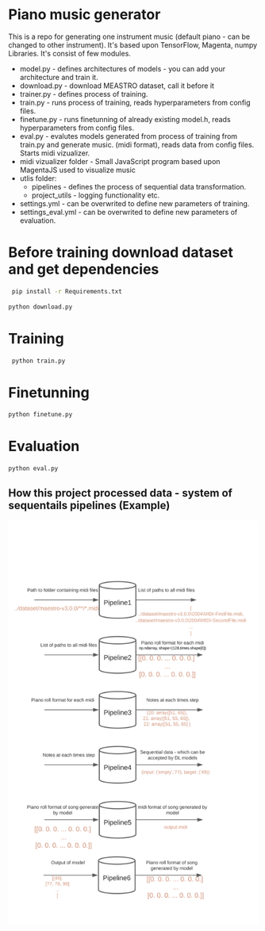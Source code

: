 # Piano music generator

This is a repo for generating one instrument music (default piano - can be changed to other instrument).
It's based upon TensorFlow, Magenta, numpy Libraries.
It's consist of few modules.

- model.py - defines architectures of models - you can add your architecture and train it.
- download.py - download MEASTRO dataset, call it before it
- trainer.py - defines process of training.
- train.py - runs process of training, reads hyperparameters from config files.
- finetune.py - runs finetunning of already existing model.h, reads hyperparameters from config files.
- eval.py - evalutes models generated from process of training from train.py and generate music. (midi format), reads data from config files. Starts midi vizualizer.
- midi vizualizer folder - Small JavaScript program based upon MagentaJS used to visualize music
- utlis folder:
  - pipelines - defines the process of sequential data transformation.
  - project_utils - logging functionality etc.
- settings.yml - can be overwrited to define new parameters of training.
- settings_eval.yml - can be overwrited to define new parameters of evaluation.

# Before training download dataset and get dependencies

```sh
 pip install -r Requirements.txt
```

```sh
python download.py
```

# Training

```sh
 python train.py
```

# Finetunning

```sh
python finetune.py
```

# Evaluation

```sh
python eval.py
```

## How this project processed data - system of sequentails pipelines (Example)

![Alt text](./raport/allPipelines.svg)
